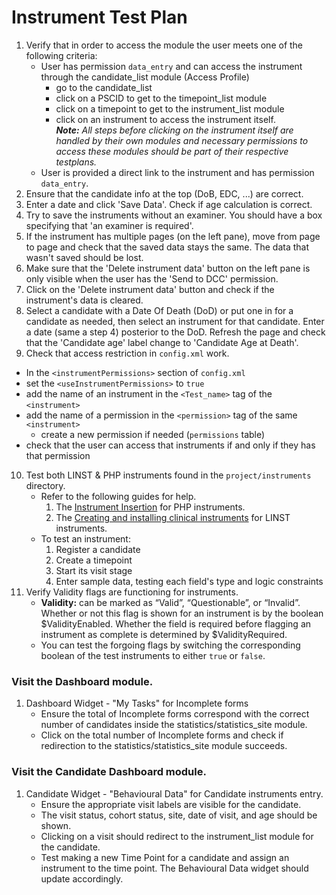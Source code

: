# Instrument Test Plan

1. Verify that in order to access the module the user meets one of the following criteria:
   - User has permission `data_entry` and can access the instrument through the 
     candidate_list module (Access Profile) 
     - go to the candidate_list
     - click on a PSCID to get to the timepoint_list module
     - click on a timepoint to get to the instrument_list module
     - click on an instrument to access the instrument itself.  
     _**Note:** All steps before clicking on the instrument itself are handled 
     by their own modules and necessary permissions to access these modules should be 
     part of their respective testplans._
   - User is provided a direct link to the instrument and has permission `data_entry`.
2. Ensure that the candidate info at the top (DoB, EDC, ...) are correct.
3. Enter a date and click 'Save Data'. Check if age calculation
is correct.
4. Try to save the instruments without an examiner. You should have a box specifying that 
'an examiner is required'.
5. If the instrument has multiple pages (on the left pane), move from page to page and check that the
saved data stays the same. The data that wasn't saved should be lost.
6. Make sure that the 'Delete instrument data' button on the left pane is only visible when the user
has the 'Send to DCC' permission.
7. Click on the 'Delete instrument data' button and check if the instrument's data is cleared.
8. Select a candidate with a Date Of Death (DoD) or put one in for a candidate as needed, then select an
instrument for that candidate. Enter a date (same a step 4) posterior to the DoD. Refresh the page and check that the 
'Candidate age' label change to 'Candidate Age at Death'.
9. Check that access restriction in `config.xml` work.
 - In the `<instrumentPermissions>` section of `config.xml`
 - set the `<useInstrumentPermissions>` to `true`
 - add the name of an instrument in the `<Test_name>` tag of the `<instrument>`
 - add the name of a permission in the `<permission>` tag of the same `<instrument>`
   - create a new permission if needed (`permissions` table)
 - check that the user can access that instruments if and only if they has that permission
10. Test both LINST & PHP instruments found in the `project/instruments` directory.
    - Refer to the following guides for help.
        1. The [Instrument Insertion](https://github.com/aces/Loris/wiki/Instrument-Insertion) for PHP instruments.
        2. The [Creating and installing clinical instruments](https://github.com/adam-p/markdown-here/wiki/Markdown-Cheatsheet#links) for LINST instruments.
    - To test an instrument:
        1. Register a candidate
        2. Create a timepoint
        3. Start its visit stage
        4. Enter sample data, testing each field's type and logic constraints
11. Verify Validity flags are functioning for instruments.
    - **Validity:** can be marked as “Valid”, “Questionable”, or “Invalid”. Whether or not this flag is shown for an instrument is by the boolean $ValidityEnabled. Whether the field is required before flagging an instrument as complete is determined by $ValidityRequired.
    - You can test the forgoing flags by switching the corresponding boolean of the test instruments to either `true` or `false`.

### Visit the Dashboard module.
   1. Dashboard Widget - "My Tasks" for Incomplete forms 
      - Ensure the total of Incomplete forms correspond with the correct 
            number of candidates inside the statistics/statistics_site module.
      - Click on the total number of Incomplete forms and check if redirection
            to the statistics/statistics_site module succeeds.

### Visit the Candidate Dashboard module.
   1. Candidate Widget - "Behavioural Data" for Candidate instruments entry.
      - Ensure the appropriate visit labels are visible for the candidate. 
      - The visit status, cohort status, site, date of visit, and age should be shown.
      - Clicking on a visit should redirect to the instrument_list module for the candidate.
      - Test making a new Time Point for a candidate and assign an instrument to the time point. 
        The Behavioural Data widget should update accordingly.
